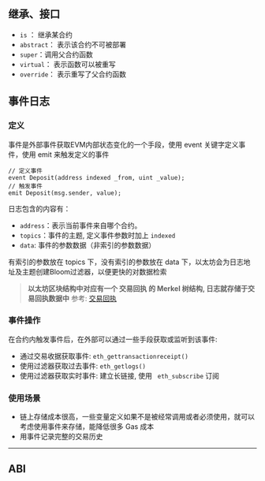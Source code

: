 
## 继承、接口
- `is` ： 继承某合约
- `abstract`： 表示该合约不可被部署
- `super`：调用父合约函数
- `virtual`： 表示函数可以被重写
- `override`： 表示重写了父合约函数

## 事件日志
### 定义
事件是外部事件获取EVM内部状态变化的一个手段，使用 event 关键字定义事件，使用 emit 来触发定义的事件

```solidity
// 定义事件
event Deposit(address indexed _from, uint _value);  
// 触发事件
emit Deposit(msg.sender, value);  
```

日志包含的内容有：
- `address`：表示当前事件来自哪个合约。
- `topics`：事件的主题, 定义事件参数时加上 `indexed`
- `data`: 事件的参数数据（非索引的参数数据）

有索引的参数放在 topics 下，没有索引的参数放在 data 下，以太坊会为日志地址及主题创建Bloom过滤器，以便更快的对数据检索

> **以太坊区块结构中对应有一个 交易回执 的 Merkel 树结构, 日志就存储于交易回执数据中** 
参考: [交易回执](https://learnblockchain.cn/books/geth/part1/receipt.html)

### 事件操作
在合约内触发事件后，在外部可以通过一些手段获取或监听到该事件:
- 通过交易收据获取事件: `eth_gettransactionreceipt()` 
- 使用过滤器获取过去事件: `eth_getlogs()`
- 使用过滤器获取实时事件: 建立长链接, 使用 ` eth_subscribe` 订阅
### 使用场景
- 链上存储成本很高，一些变量定义如果不是被经常调用或者必须使用，就可以考虑使用事件来存储，能降低很多 Gas 成本
- 用事件记录完整的交易历史
--- 
## ABI
